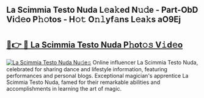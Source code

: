 ## La Scimmia Testo Nuda L𝚎a𝚔ed N𝚞𝚍e - Part-ObD Vi𝚍𝚎o P𝚑𝚘tos - H𝚘𝚝 O𝚗𝚕yf𝚊ns L𝚎a𝚔s aO9Ej

# <h2><a href="http://kf1sens.oniu.top/?m=La+Scimmia+Testo+Nuda">🔗👉 🔴 La Scimmia Testo Nuda P𝚑ot𝚘𝚜 V𝚒d𝚎o</a></h2>

[![La Scimmia Testo Nuda Nu𝚍e𝚜](https://i.imgur.com/0qMVB7G.gif)](http://kf1sens.oniu.top/?m=La+Scimmia+Testo+Nuda)
Online influencer La Scimmia Testo Nuda, celebrated for sharing dance and lifestyle information, featuring performances and personal blogs. Exceptional magician's apprentice La Scimmia Testo Nuda, famed for their remarkable abilities and accomplishments in learning the art of magic.  
